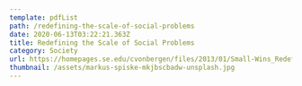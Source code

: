```yaml
---
template: pdfList
path: /redefining-the-scale-of-social-problems
date: 2020-06-13T03:22:21.363Z
title: Redefining the Scale of Social Problems
category: Society
url: https://homepages.se.edu/cvonbergen/files/2013/01/Small-Wins_Redefining-the-Scale-of-Social-Problems.pdf
thumbnail: /assets/markus-spiske-mkjbscbadw-unsplash.jpg
---
```

